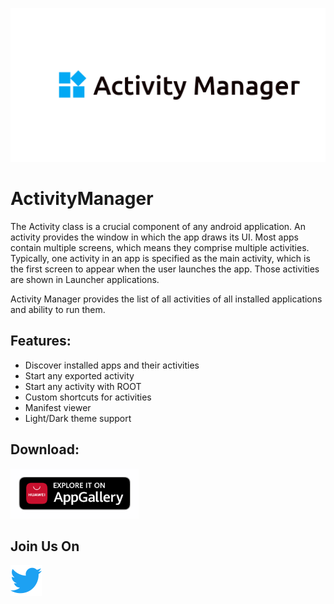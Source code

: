 <p align="center">
<img src="docs/graphics/logos/feature-name-logo.png"/>
</p>

# ActivityManager
The Activity class is a crucial component of any android application. An activity provides the window in which the app draws its UI. Most apps contain multiple screens, which means they comprise multiple activities. Typically, one activity in an app is specified as the main activity, which is the first screen to appear when the user launches the app. Those activities are shown in Launcher applications.

Activity Manager provides the list of all activities of all installed applications and ability to run them.

Features:
----------
* Discover installed apps and their activities
* Start any exported activity
* Start any activity with ROOT
* Custom shortcuts for activities
* Manifest viewer
* Light/Dark theme support


Download:
----------
<div style="display:flex;">
<a href="https://appgallery5.huawei.com/#/app/C101336719">
    <img alt="Get it on Huawei app gallery" height="80"
        src="docs/graphics/logos/huawei-badge.png"/>
</a>
</div>

Join Us On
----------
<a href="https://twitter.com/ActivityMngrApp"><img src="docs/graphics/logos/twitter_logo_color.png" height="50px"/></a>